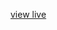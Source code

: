 <a href="https://github.com/sakibbdcse/github-users-finders/settings/pages" target="_blank">view live </a>
